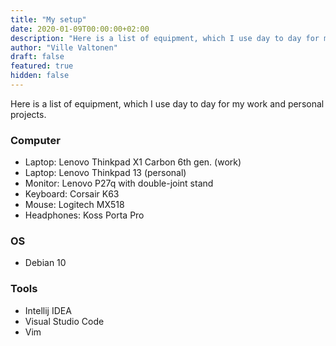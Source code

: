 ```yaml
---
title: "My setup"
date: 2020-01-09T00:00:00+02:00
description: "Here is a list of equipment, which I use day to day for my work, my personal projects etc."
author: "Ville Valtonen"
draft: false
featured: true
hidden: false
---
```


Here is a list of equipment, which I use day to day for my work and personal projects.

### Computer
- Laptop: Lenovo Thinkpad X1 Carbon 6th gen. (work)
- Laptop: Lenovo Thinkpad 13 (personal)
- Monitor: Lenovo P27q with double-joint stand
- Keyboard: Corsair K63
- Mouse: Logitech MX518
- Headphones: Koss Porta Pro

### OS
- Debian 10

### Tools
- Intellij IDEA
- Visual Studio Code
- Vim
